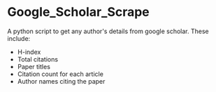 # Google_Scholar_Scrape
A python script to get any author's details from google scholar. 
These include:
- H-index
- Total citations
- Paper titles
- Citation count for each article
- Author names citing the paper
